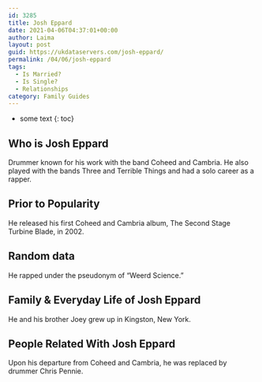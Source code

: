 ```yaml
---
id: 3285
title: Josh Eppard
date: 2021-04-06T04:37:01+00:00
author: Laima
layout: post
guid: https://ukdataservers.com/josh-eppard/
permalink: /04/06/josh-eppard
tags:
  - Is Married?
  - Is Single?
  - Relationships
category: Family Guides
---
```


* some text
{: toc}


## Who is Josh Eppard
                  
                  
                  
Drummer known for his work with the band Coheed and Cambria. He also played with the bands Three and Terrible Things and had a solo career as a rapper.
                  
              
            
              
            
                
                
                
## Prior to Popularity
                  
                  
                  
He released his first Coheed and Cambria album, The Second Stage Turbine Blade, in 2002.
                  
              
            
              
            
                
                
                
## Random data
                  
                  
                  
He rapped under the pseudonym of &#8220;Weerd Science.&#8221;
                  
              
            
              
            
                
                
                
## Family & Everyday Life of Josh Eppard
                  
                  
                  
He and his brother Joey grew up in Kingston, New York.
                  
              
            
              
            
                
                
                
## People Related With Josh Eppard
                  
                  
                  
Upon his departure from Coheed and Cambria, he was replaced by drummer Chris Pennie.
                  
              
            
              
            
                
              
            
              
              
            
            
              
            
          
          
          